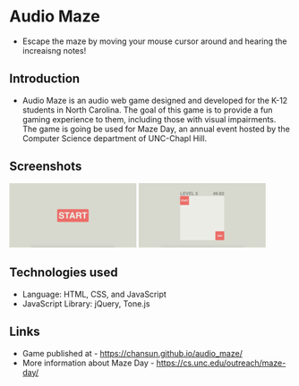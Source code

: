 # Audio Maze
  * Escape the maze by moving your mouse cursor around and hearing the increaisng notes!

## Introduction
  * Audio Maze is an audio web game designed and developed for the K-12 students in North Carolina. The goal of this game is to provide a fun gaming experience to them, including those with visual impairments. The game is going be used for Maze Day, an annual event hosted by the Computer Science department of UNC-Chapl Hill.

## Screenshots
<div>
<img src="asset/start.png" width="45%"></img>
<img src="asset/main.png" width="45%"></img>
</div>

## Technologies used
  * Language: HTML, CSS, and JavaScript
  * JavaScript Library: jQuery, Tone.js

## Links
  * Game published at - https://chansun.github.io/audio_maze/
  * More information about Maze Day - https://cs.unc.edu/outreach/maze-day/